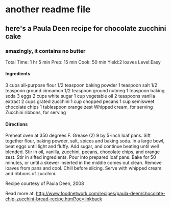 # another readme file

## here's a Paula Deen recipe for chocolate zucchini cake

### amazingly, it contains no butter

Total Time:
1 hr 5 min
Prep:
15 min
Cook:
50 min
Yield:2 loaves
Level:Easy

#### Ingredients
3 cups all-purpose flour
1/2 teaspoon baking powder
1 teaspoon salt
1/2 teaspoon ground cinnamon
1/2 teaspoon ground nutmeg
1 teaspoon baking soda
3 eggs
2 cups white sugar
1 cup vegetable oil
2 teaspoons vanilla extract
2 cups grated zucchini
1 cup chopped pecans
1 cup semisweet chocolate chips
1 tablespoon orange zest
Whipped cream, for serving
Zucchini ribbons, for serving

#### Directions
Preheat oven at 350 degrees F. Grease (2) 9 by 5-inch loaf pans.
Sift together flour, baking powder, salt, spices and baking soda.
In a large bowl, beat eggs until light and fluffy. Add sugar, and continue beating until well blended. Stir in oil, vanilla, zucchini, pecans, chocolate chips, and orange zest. Stir in sifted ingredients. Pour into prepared loaf pans.
Bake for 50 minutes, or until a skewer inserted in the middle comes out clean. Remove loaves from pans and cool. Chill before slicing. Serve with whipped cream and ribbons of zucchini.


Recipe courtesy of Paula Deen, 2008

Read more at: http://www.foodnetwork.com/recipes/paula-deen/chocolate-chip-zucchini-bread-recipe.html?oc=linkback
